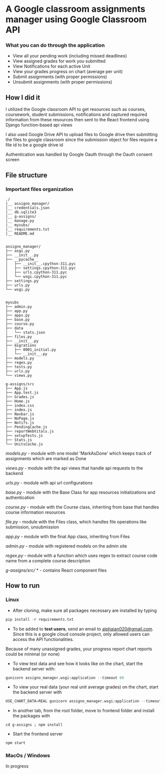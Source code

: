 # A Google classroom assignments manager using Google Classroom API

### What you can do through the application
+ View all your pending work (including missed deadlines)
+ View assigned grades for work you submitted
+ View Notifications for each active Unit
+ View your grades progress on chart (average per unit)
+ Submit assignments (with proper permissions)
+ Unsubmit assignments (with proper permissions)

## How I did it
I utilized the Google classroom API to get resources such as courses, coursework, student submissions, notifications and captured required information from these resources then sent to the React frontend using Django function-based api views

I also used Google Drive API to upload files to Google drive then submitting the files to google classroom since the submission object for files require a file id to be a google drive id

Authentication was handled by Google Oauth through the Oauth consent screen

## File structure
### Important files organization

    ./
    |__ assigno_manager/
    |__ credentials.json
    |__ db.sqlite3
    |__ g-assigns/
    |__ manage.py
    |__ mysubs/
    |__ requirements.txt
    |__ README.md


    assigno_manager/
    ├── asgi.py
    ├── __init__.py
    ├── __pycache__
    │   ├── __init__.cpython-311.pyc
    │   ├── settings.cpython-311.pyc
    │   ├── urls.cpython-311.pyc
    │   └── wsgi.cpython-311.pyc
    ├── settings.py
    ├── urls.py
    └── wsgi.py


    mysubs
    ├── admin.py
    ├── app.py
    ├── apps.py
    ├── base.py
    ├── course.py
    ├── data
    │   └── stats.json
    ├── files.py
    ├── __init__.py
    ├── migrations
    │   ├── 0001_initial.py
    │   └── __init__.py
    ├── models.py
    ├── regex.py
    ├── tests.py
    ├── urls.py
    └── views.py

    g-assigns/src
    ├── App.js
    ├── App.test.js
    ├── Grades.js
    ├── Home.js
    ├── index.css
    ├── index.js
    ├── Navbar.js
    ├── NoPage.js
    ├── Notifs.js
    ├── PendingCache.js
    ├── reportWebVitals.js
    ├── setupTests.js
    ├── Stats.js
    └── UnitsCache.js


*models.py* - module with one model 'MarkAsDone' which keeps track of assignments which are marked as Done

*views.py* - module with the api views that handle api requests to the backend

*urls.py* - module with api url configurations

*base.py* - module with the Base Class for app resources initializations and authentication

*course.py* - module with the Course class, inheriting from base that handles course information resources

*file.py* - module with the Files class, which handles file operations like submission, unsubmission

*app.py* - module with the final App class, inheriting from Files

*admin.py* - module with registered models on the admin site

*regex.py* - module with a function which uses regex to extract course code name from a complete course description

*g-assigns/src/* * - contains React component files

## How to run
### Linux
- After cloning, make sure all packages necessary are installed by typing
```python
pip install -r requirements.txt
```
- To be added to **test users**, send an email to alphaian020@gmail.com. Since this is a google cloud console project, only allowed users can access the API functionalities.

Because of many unassigned grades, your progress report chart reports could be minimal (or none)
- To view test data and see how it looks like on the chart, start the backend server with:
```python
gunicorn assigno_manager.wsgi:application --timeout 60
```

- To view your real data (your real unit average grades) on the chart, start the backend server with
```python
USE_CHART_DATA=REAL gunicorn assigno_manager.wsgi:application --timeout 60
```

- In another tab, from the root folder, move to frontend folder and install the packages with
```
cd g-assigns ; npm install
```
- Start the frontend server
```python
npm start
```

### MacOs / Windows
In progress
